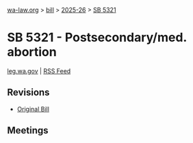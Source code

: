 [wa-law.org](/) > [bill](/bill/) > [2025-26](/bill/2025-26/) > [SB 5321](/bill/2025-26/sb/5321/)

# SB 5321 - Postsecondary/med. abortion
[leg.wa.gov](https://app.leg.wa.gov/billsummary?BillNumber=5321&Year=2025&Initiative=false) | [RSS Feed](./rss.xml)

## Revisions
* [Original Bill](1/)

## Meetings